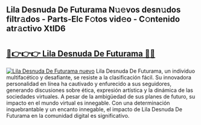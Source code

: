 ## Lila Desnuda De Futurama N𝚞𝚎vos desn𝚞dos filtr𝚊dos - Parts-Elc F𝚘tos vid𝚎o - C𝚘ntenido atr𝚊ctivo XtID6

# <h2><a href="http://mb6sqn.tromn.icu/?c=Lila+Desnuda+De+Futurama">🔗👉👉👉 Lila Desnuda De Futurama 🔗🔗</a></h2>

[![Lila Desnuda De Futurama nuevo](https://i.imgur.com/pEAQMta.gif)](http://mb6sqn.tromn.icu/?c=Lila+Desnuda+De+Futurama)
Lila Desnuda De Futurama, un individuo multifacético y desafiante, se resiste a la clasificación fácil. Su innovadora personalidad en línea ha cautivado y enfurecido a sus seguidores, generando discusiones sobre ética, expresión artística y la dinámica de las sociedades virtuales. A pesar de la ambigüedad de sus planes de futuro, su impacto en el mundo virtual es innegable. Con una determinación inquebrantable y un encanto innegable, el impacto de Lila Desnuda De Futurama en la comunidad digital es significativo.

